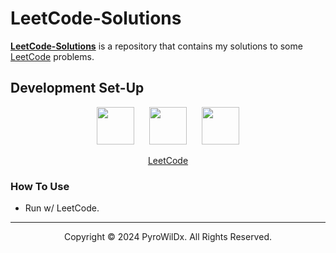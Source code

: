 # LeetCode-Solutions

[**LeetCode-Solutions**](https://github.com/PyroWilDx/LeetCode-Solutions/) is a repository that contains my solutions to some [LeetCode](https://leetcode.com/) problems.

## Development Set-Up

<div align="center">

[<img src="https://cdn.jsdelivr.net/gh/devicons/devicon@latest/icons/java/java-original.svg" width="60"/>](https://www.java.com/)
&nbsp;&nbsp;&nbsp;&nbsp;
[<img src="https://cdn.jsdelivr.net/gh/devicons/devicon@latest/icons/vscode/vscode-original.svg" width="60"/>](https://code.visualstudio.com/)
&nbsp;&nbsp;&nbsp;&nbsp;
[<img src="https://cdn.jsdelivr.net/gh/devicons/devicon@latest/icons/windows8/windows8-original.svg" width="60"/>](https://www.microsoft.com/windows/)

[LeetCode](https://leetcode.com/)

</div>

### How To Use

- Run w/ LeetCode.

---

<div align="center">
  Copyright &#169; 2024 PyroWilDx. All Rights Reserved.
</div>
